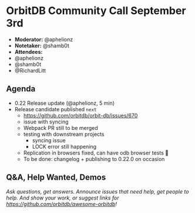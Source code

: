 # OrbitDB Community Call September 3rd

- **Moderator:** @aphelionz
- **Notetaker:** @shamb0t
- **Attendees:**
- @aphelionz
- @shamb0t
- @RichardLitt

## Agenda
- 0.22 Release update (@aphelionz, 5 min)
- Release candidate published `next`
    - https://github.com/orbitdb/orbit-db/issues/670
    - issue with syncing
    - Webpack PR still to be merged
    - testing with downstream projects
        - syncing issue
        - LOCK error still happening
    - Replication in browsers fixed, can have odb browser tests :tada:
    - To be done: changelog + publishing to 0.22.0 on occasion

## Q&A, Help Wanted, Demos
_Ask questions, get answers. Announce issues that need help, get people to help. And show your work, or suggest links for https://github.com/orbitdb/awesome-orbitdb!_
